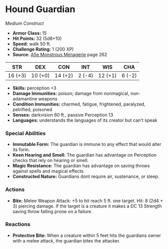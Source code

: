 # Hound Guardian

*Medium* *Construct*

- **Armor Class:** 15
- **Hit Points:** 32 (5d8+10)
- **Speed:** walk 50 ft.
- **Challenge Rating:** 1 (200 XP)
- **Source:** [A5e Monstrous Menagerie](https://enpublishingrpg.com/products/level-up-monstrous-menagerie-a5e) page 262

| STR | DEX | CON | INT | WIS | CHA |
| --- | --- | --- | --- | --- | --- |
| 16 (+3) | 10 (+0) | 14 (+2) | 2 (-4) | 12 (+1) | 6 (-2) |

- **Skills:** perception +3
- **Damage Immunities:** poison; damage from nonmagical, non-adamantine weapons
- **Condition Immunities:** charmed, fatigue, frightened, paralyzed, petrified, poisoned
- **Senses:** darkvision 60 ft., passive Perception 13
- **Languages:** understands the languages of its creator but can't speak
### Special Abilities
- **Immutable Form:** The guardian is immune to any effect that would alter its form.
- **Keen Hearing and Smell:** The guardian has advantage on Perception checks that rely on hearing or smell.
- **Magic Resistance:** The guardian has advantage on saving throws against spells and magical effects.
- **Constructed Nature:** Guardians dont require air, sustenance, or sleep.
### Actions
- **Bite:** Melee Weapon Attack: +5 to hit  reach 5 ft.  one target. Hit: 8 (2d4 + 3) piercing damage. If the target is a creature  it makes a DC 13 Strength saving throw  falling prone on a failure.
### Reactions
- **Protective Bite:** When a creature within 5 feet hits the guardians owner with a melee attack, the guardian bites the attacker.


